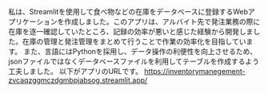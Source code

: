 私は、Streamlitを使用して食べ物などの在庫をデータベースに登録するWebアプリケーションを作成しました。このアプリは、アルバイト先で発注業務の際に在庫を逐一確認していたところ、記録の効率が悪いと感じた経験から開発しました。在庫の管理と発注管理をまとめて行うことで作業の効率化を目指しています。
また、言語にはPythonを採用し、データ操作の利便性を向上させるため、jsonファイルではなくデータベースファイルを利用してテーブルを作成するよう工夫しました。
以下がアプリのURLです。
https://inventorymanegement-zvcaqzggmczdgmbpjabsog.streamlit.app/
